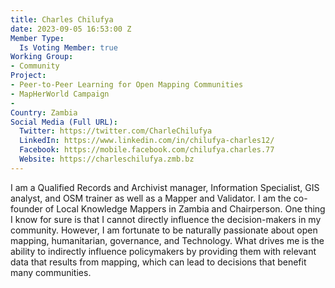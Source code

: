 ```yaml
---
title: Charles Chilufya
date: 2023-09-05 16:53:00 Z
Member Type:
  Is Voting Member: true
Working Group:
- Community
Project:
- Peer-to-Peer Learning for Open Mapping Communities
- MapHerWorld Campaign
- 
Country: Zambia
Social Media (Full URL):
  Twitter: https://twitter.com/CharleChilufya
  LinkedIn: https://www.linkedin.com/in/chilufya-charles12/
  Facebook: https://mobile.facebook.com/chilufya.charles.77
  Website: https://charleschilufya.zmb.bz
---
```


I am a Qualified Records and Archivist manager, Information Specialist, GIS analyst, and OSM trainer as well as a Mapper and Validator. I am the co-founder of Local Knowledge Mappers in Zambia and Chairperson.
One thing I know for sure is that I cannot directly influence the decision-makers in my community. However, I am fortunate to be naturally passionate about open mapping,  humanitarian, governance, and Technology. What drives me is the ability to indirectly influence policymakers by providing them with relevant data that results from mapping, which can lead to decisions that benefit many communities.
